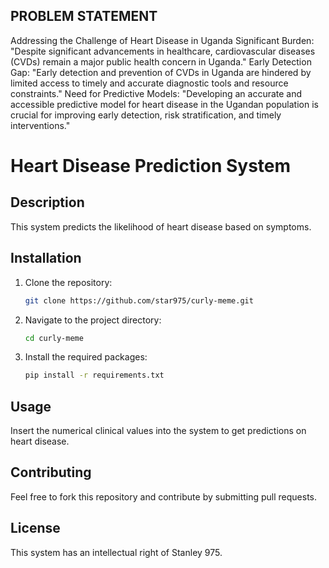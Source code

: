 ## PROBLEM STATEMENT
Addressing the Challenge of Heart Disease in Uganda
Significant Burden: "Despite significant advancements in healthcare, cardiovascular diseases (CVDs) remain a major public health concern in Uganda."
Early Detection Gap: "Early detection and prevention of CVDs in Uganda are hindered by limited access to timely and accurate diagnostic tools and resource constraints."
Need for Predictive Models: "Developing an accurate and accessible predictive model for heart disease in the Ugandan population is crucial for improving early detection, risk stratification, and timely interventions."

# Heart Disease Prediction System

## Description
This system predicts the likelihood of heart disease based on symptoms.

## Installation
1. Clone the repository:
   ```bash
   git clone https://github.com/star975/curly-meme.git
   ```
2. Navigate to the project directory:
   ```bash
   cd curly-meme
   ```
3. Install the required packages:
   ```bash
   pip install -r requirements.txt
   ```

## Usage
Insert the numerical clinical values into the system to get predictions on heart disease.

## Contributing
Feel free to fork this repository and contribute by submitting pull requests.

## License
This system has an intellectual right of Stanley 975.

